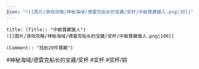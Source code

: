```yaml
---
Icon: "![[图片/游戏攻略/神秘海域/德雷克船长的宝藏/奖杯/中級寶藏獵人.png|30]]"
---
```

```ad-common-bronze-trophy
title: (Title:: "中級寶藏獵人")
![[图片/游戏攻略/神秘海域/德雷克船长的宝藏/奖杯/中級寶藏獵人.png|100]]

(Comment:: "找到20件寶藏")
```

#神秘海域/德雷克船长的宝藏/奖杯 #奖杯 #奖杯/铜
